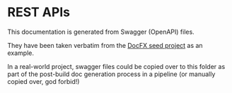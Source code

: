 ﻿# REST APIs

This documentation is generated from Swagger (OpenAPI) files.

They have been taken verbatim from the [DocFX seed project](https://github.com/docascode/docfx-seed/tree/master/restapi) as an example. 

In a real-world project, swagger files could be copied over to this folder as part of the post-build doc generation process in a pipeline (or manually copied over, god forbid!)

